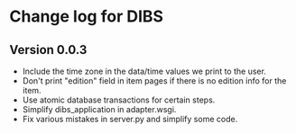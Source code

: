Change log for DIBS
===================

Version 0.0.3
-------------

* Include the time zone in the data/time values we print to the user.
* Don't print "edition" field in item pages if there is no edition info for the item.
* Use atomic database transactions for certain steps.
* Simplify dibs_application in adapter.wsgi.
* Fix various mistakes in server.py and simplify some code.
